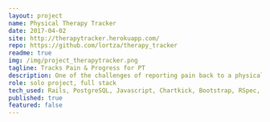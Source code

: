 ```yaml
---
layout: project
name: Physical Therapy Tracker
date: 2017-04-02
site: http://therapytracker.herokuapp.com/
repo: https://github.com/lortza/therapy_tracker
readme: true
img: /img/project_therapytracker.png
tagline: Tracks Pain & Progress for PT
description: One of the challenges of reporting pain back to a physical therapist is getting accurate data on how often and how severe pain is. Replacing the anecdotal version of pain with a data version gives everybody a better picture of what's happening. The pain tracking lets you enter date/time, body part, the pain level, pain quality, and what may have triggered the pain. This app also tracks exercise progress both at home and exercises at PT sessions. All of this data is rendered in charts to make it easier to understand. This app also features a rep counter. This makes it easy to do complicated sets, reps, and holds for exercises. I built this tool to be useful for myself and it is :)
role: solo project, full stack
tech_used: Rails, PostgreSQL, Javascript, Chartkick, Bootstrap, RSpec, Heroku, Devise, CircleCI
published: true
featured: false
---
```

